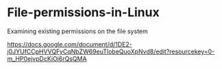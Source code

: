 # File-permissions-in-Linux
 Examining existing permissions on the file system

 https://docs.google.com/document/d/1DE2-j0JYUfCCpHVVQFyCqNbZW69euTlobeQuoXpNvd8/edit?resourcekey=0-m_HP0ejvpDcKiOi6rQsQMA
